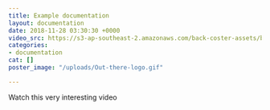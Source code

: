 ```yaml
---
title: Example documentation
layout: documentation
date: 2018-11-28 03:30:30 +0000
video_src: https://s3-ap-southeast-2.amazonaws.com/back-coster-assets/backcoster.mp4
categories:
- documentation
cat: []
poster_image: "/uploads/Out-there-logo.gif"

---
```

Watch this very interesting video